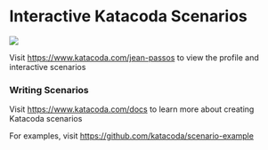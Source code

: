 # Interactive Katacoda Scenarios

[![](http://shields.katacoda.com/katacoda/jean-passos/count.svg)](https://www.katacoda.com/jean-passos "Get your profile on Katacoda.com")

Visit https://www.katacoda.com/jean-passos to view the profile and interactive scenarios

### Writing Scenarios
Visit https://www.katacoda.com/docs to learn more about creating Katacoda scenarios

For examples, visit https://github.com/katacoda/scenario-example
